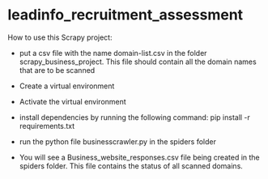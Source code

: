 # leadinfo_recruitment_assessment

How to use this Scrapy project: 

* put a csv file with the name domain-list.csv in the folder scrapy_business_project. This file should contain all the domain names that are to be scanned

* Create a virtual environment
* Activate the virtual environment
* install dependencies by running the following command: pip install -r requirements.txt

* run the python file businesscrawler.py in the spiders folder

* You will see a Business_website_responses.csv file being created in the spiders folder. This file contains the status of all scanned domains. 



